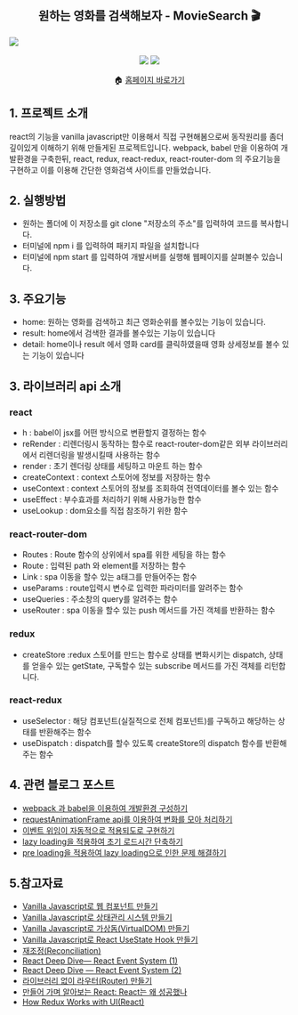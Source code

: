 <h2 align=center > 원하는 영화를 검색해보자 - MovieSearch 🎬 </h2>
<img src="https://user-images.githubusercontent.com/102564722/226234456-dabdea65-e4f4-4c07-a8fd-fe8520b1fb14.png"/>
<br></br>
<div align=center>
    <img src="https://img.shields.io/badge/5.74.0-Webpack-8DD6F9?style=flat&logo=webpack&logoColor=8DD6F9"/>
        <img src=" https://img.shields.io/badge/7.15.0-babel-F9DC3E.svg?style=flat&logo=babel&logoColor=yellow"/>

</div>

<p align=center> 🏠 <a href=https://melodic-gelato-3b6088.netlify.app>홈페이지 바로가기</a></p>

<div></div>

<h2>1. 프로젝트 소개</h2>
react의 기능을 vanilla javascript만 이용해서 직접 구현해봄으로써 동작원리를 좀더 깊이있게 이해하기 위해 만들게된 프로젝트입니다.  webpack, babel 만을 이용하여 개발환경을 구축한뒤, react, redux, react-redux, react-router-dom 의 주요기능을 구현하고 이를 이용해 간단한 영화검색 사이트를 만들었습니다.

<h2>2. 실행방법</h2>

- 원하는 폴더에 이 저장소를 git clone "저장소의 주소"를 입력하여 코드를 복사합니다.
- 터미널에 npm i 를 입력하여 패키지 파일을 설치합니다
- 터미널에 npm start 를 입력하여 개발서버를 실행해 웹페이지를 살펴볼수 있습니다.

<h2>3. 주요기능</h2>

- home: 원하는 영화를 검색하고 최근 영화순위를 볼수있는 기능이 있습니다.
- result: home에서 검색한 결과를 볼수있는 기능이 있습니다
- detail: home이나 result 에서 영화 card를 클릭하였을때 영화 상세정보를 볼수 있는 기능이 있습니다

## 3. 라이브러리 api 소개

### react

- h : babel이 jsx를 어떤 방식으로 변환할지 결정하는 함수
- reRender : 리렌더링시 동작하는 함수로 react-router-dom같은 외부 라이브러리에서 리렌더링을 발생시킬때 사용하는 함수
- render : 초기 렌더링 상태를 세팅하고 마운트 하는 함수
- createContext : context 스토어에 정보를 저장하는 함수
- useContext : context 스토어의 정보를 조회하여 전역데이터를 볼수 있는 함수
- useEffect : 부수효과를 처리하기 위해 사용가능한 함수
- useLookup : dom요소를 직접 참조하기 위한 함수

### react-router-dom

- Routes : Route 함수의 상위에서 spa를 위한 세팅을 하는 함수
- Route : 입력된 path 와 element를 저장하는 함수
- Link : spa 이동을 할수 있는 a태그를 만들어주는 함수
- useParams : route입력시 변수로 입력한 파라미터를 알려주는 함수
- useQueries : 주소창의 query를 알려주는 함수
- useRouter : spa 이동을 할수 있는 push 메서드를 가진 객체를 반환하는 함수

### redux

- createStore :redux 스토어를 만드는 함수로 상태를 변화시키는 dispatch, 상태를 얻을수 있는 getState, 구독할수 있는 subscribe 메서드를 가진 객체를 리턴합니다.

### react-redux

- useSelector : 해당 컴포넌트(실질적으로 전체 컴포넌트)를 구독하고 해당하는 상태를 반환해주는 함수
- useDispatch : dispatch를 할수 있도록 createStore의 dispatch 함수를 반환해 주는 함수

## 4. 관련 블로그 포스트

- [webpack 과 babel을 이용하여 개발환경 구성하기](https://velog.io/@dujk68/webpack-%EA%B3%BC-babel%EC%9D%84-%EC%9D%B4%EC%9A%A9%ED%95%98%EC%97%AC-%ED%94%84%EB%A1%9C%EC%A0%9D%ED%8A%B8-%EC%84%B8%ED%8C%85%ED%95%98%EA%B8%B0)
- [requestAnimationFrame api를 이용하여 변화를 모아 처리하기](https://velog.io/@dujk68/requestAnimationFrame-api-%EC%82%AC%EC%9A%A9%ED%95%98%EA%B8%B0)
- [이벤트 위임이 자동적으로 적용되도로 구현하기](https://velog.io/@dujk68/react-%EC%97%90%EC%84%9C-%EC%9D%B4%EB%B2%A4%ED%8A%B8%EB%A5%BC-%EC%B2%98%EB%A6%AC%ED%95%98%EB%8A%94-%EB%B0%A9%EC%8B%9D)
- [lazy loading을 적용하여 초기 로드시간 단축하기](https://velog.io/@dujk68/lazy-loading%EC%9D%84-%EC%A0%81%EC%9A%A9%ED%95%98%EC%97%AC-%EC%B4%88%EA%B8%B0-%EB%A1%9C%EB%93%9C%EC%8B%9C%EA%B0%84-%EA%B0%9C%EC%84%A0%ED%95%98%EA%B8%B0)
- [pre loading을 적용하여 lazy loading으로 인한 문제 해결하기](https://velog.io/@dujk68/pre-loading%EC%9C%BC%EB%A1%9C-%EC%9D%B4%EB%AF%B8%EC%A7%80-%EB%A0%8C%EB%8D%94%EB%A7%81-%EA%B0%9C%EC%84%A0%ED%95%98%EA%B8%B0)

## 5.참고자료

- [Vanilla Javascript로 웹 컴포넌트 만들기](https://junilhwang.github.io/TIL/Javascript/Design/Vanilla-JS-Component/)
- [Vanilla Javascript로 상태관리 시스템 만들기](https://junilhwang.github.io/TIL/Javascript/Design/Vanilla-JS-Store/#_1-중앙-집중식-상태관리)
- [Vanilla Javascript로 가상돔(VirtualDOM) 만들기](https://junilhwang.github.io/TIL/Javascript/Design/Vanilla-JS-Virtual-DOM/)
- [Vanilla Javascript로 React UseState Hook 만들기](https://junilhwang.github.io/TIL/Javascript/Design/Vanilla-JS-Make-useSate-hook/)
- [재조정(Reconciliation)](https://ko.reactjs.org/docs/reconciliation.html)
- [React Deep Dive— React Event System (1)](https://blog.mathpresso.com/react-deep-dive-react-event-system-1-759523d90341)
- [React Deep Dive — React Event System (2)](https://blog.mathpresso.com/react-deep-dive-react-event-system-2-1d0ad028308b)
- [라이브러리 없이 라우터(Router) 만들기](https://fe-developers.kakaoent.com/2022/221124-router-without-library/)
- [만들어 가며 알아보는 React: React는 왜 성공했나](https://techblog.woowahan.com/8311/)
- [How Redux Works with UI(React)](https://blog.eunsukim.me/posts/how-redux-works-with-UI)

